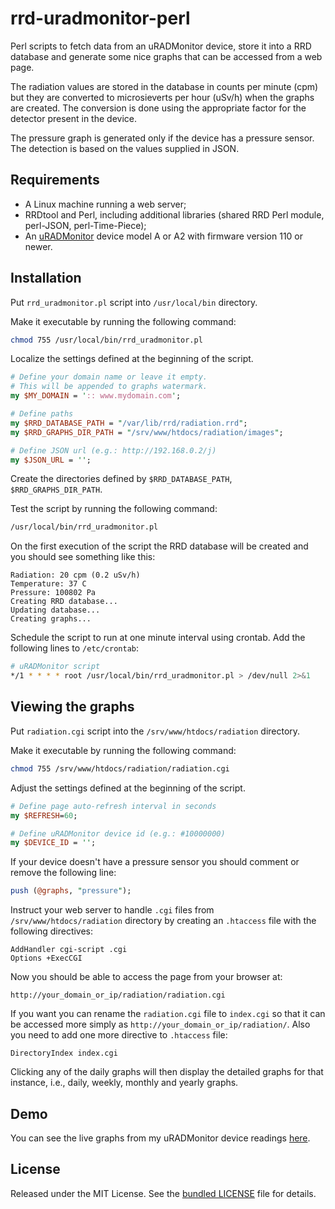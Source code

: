 # rrd-uradmonitor-perl

Perl scripts to fetch data from an uRADMonitor device, store it into a RRD database and generate some nice graphs that can be accessed from a web page.
 
The radiation values are stored in the database in counts per minute (cpm) but they are converted to microsieverts per hour (uSv/h) when the graphs are created. The conversion is done using the appropriate factor for the detector present in the device.
 
The pressure graph is generated only if the device has a pressure sensor. The detection is based on the values supplied in JSON.

## Requirements

- A Linux machine running a web server;
- RRDtool and Perl, including additional libraries (shared RRD Perl module, perl-JSON, perl-Time-Piece);
- An [uRADMonitor](http://www.uradmonitor.com/) device model A or A2 with firmware version 110 or newer.
 
## Installation

Put ```rrd_uradmonitor.pl``` script into ```/usr/local/bin``` directory.

Make it executable by running the following command:

```bash
chmod 755 /usr/local/bin/rrd_uradmonitor.pl
```

Localize the settings defined at the beginning of the script.

```perl
# Define your domain name or leave it empty.
# This will be appended to graphs watermark.
my $MY_DOMAIN = ':: www.mydomain.com';

# Define paths
my $RRD_DATABASE_PATH = "/var/lib/rrd/radiation.rrd";
my $RRD_GRAPHS_DIR_PATH = "/srv/www/htdocs/radiation/images";

# Define JSON url (e.g.: http://192.168.0.2/j)
my $JSON_URL = '';
```

Create the directories defined by ```$RRD_DATABASE_PATH```, ```$RRD_GRAPHS_DIR_PATH```.

Test the script by running the following command:

```bash
/usr/local/bin/rrd_uradmonitor.pl
```

On the first execution of the script the RRD database will be created and you should see something like this:

```
Radiation: 20 cpm (0.2 uSv/h)
Temperature: 37 C
Pressure: 100802 Pa
Creating RRD database...
Updating database...
Creating graphs...
```

Schedule the script to run at one minute interval using crontab. Add the following lines to ```/etc/crontab```:

```bash
# uRADMonitor script
*/1 * * * * root /usr/local/bin/rrd_uradmonitor.pl > /dev/null 2>&1
```

## Viewing the graphs

Put ```radiation.cgi``` script into the ```/srv/www/htdocs/radiation``` directory.
 
Make it executable by running the following command:

```bash
chmod 755 /srv/www/htdocs/radiation/radiation.cgi
```
	
Adjust the settings defined at the beginning of the script.

```perl
# Define page auto-refresh interval in seconds
my $REFRESH=60;

# Define uRADMonitor device id (e.g.: #10000000)
my $DEVICE_ID = '';
```

If your device doesn't have a pressure sensor you should comment or remove the following line:

```perl
push (@graphs, "pressure");
```

Instruct your web server to handle ```.cgi``` files from ```/srv/www/htdocs/radiation``` directory by creating an ```.htaccess``` file with the following directives:

```apacheconf
AddHandler cgi-script .cgi
Options +ExecCGI
```

Now you should be able to access the page from your browser at:

```
http://your_domain_or_ip/radiation/radiation.cgi
```

If you want you can rename the ```radiation.cgi``` file to ```index.cgi``` so that it can be accessed more simply as ```http://your_domain_or_ip/radiation/```. Also you
need to add one more directive to ```.htaccess``` file:

```apacheconf
DirectoryIndex index.cgi
```

Clicking any of the daily graphs will then display the detailed graphs for that instance, i.e., daily, weekly, monthly and yearly graphs.

## Demo

You can see the live graphs from my uRADMonitor device readings [here](http://www.disruptivesoftware.ro/radiation/).

## License

Released under the MIT License. See the [bundled LICENSE](https://github.com/cristianst85/rrd-uradmonitor-perl/blob/master/LICENSE) file for details.